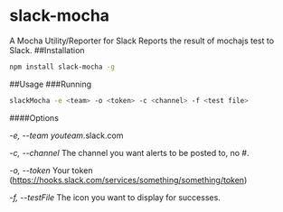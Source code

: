 # slack-mocha
A Mocha Utility/Reporter for Slack
Reports the result of mochajs test to Slack.
##Installation
```bash
npm install slack-mocha -g
```
##Usage
###Running
```bash
slackMocha -e <team> -o <token> -c <channel> -f <test file>
```
####Options

*-e, --team* _youteam_.slack.com

*-c, --channel* The channel you want alerts to be posted to, no #.

*-o, --token* Your token (https://hooks.slack.com/services/something/something/token)

*-f, --testFile* The icon you want to display for successes.
